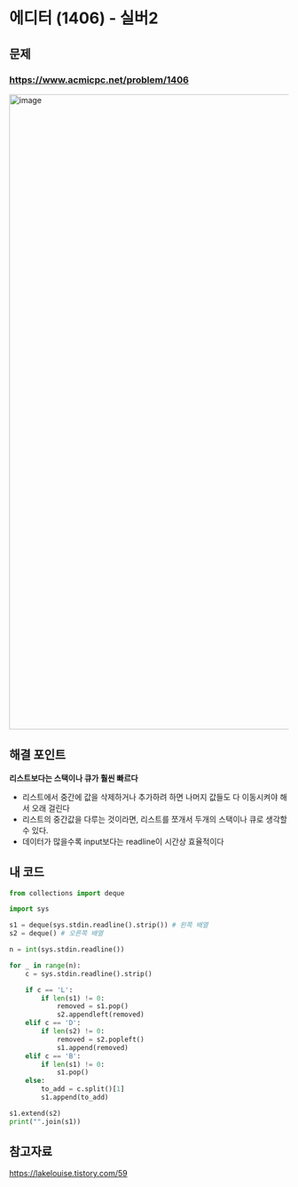 # 에디터 (1406) - 실버2

## 문제 
### https://www.acmicpc.net/problem/1406
<img width="1143" alt="image" src="https://user-images.githubusercontent.com/72330884/185396909-3b8244c6-e0c1-4750-b2d6-cbf38db61f92.png">

## 해결 포인트
**리스트보다는 스택이나 큐가 훨씬 빠르다**
- 리스트에서 중간에 값을 삭제하거나 추가하려 하면 나머지 값들도 다 이동시켜야 해서 오래 걸린다
- 리스트의 중간값을 다루는 것이라면, 리스트를 쪼개서 두개의 스택이나 큐로 생각할 수 있다.
- 데이터가 많을수록 input보다는 readline이 시간상 효율적이다

## 내 코드
```python
from collections import deque

import sys

s1 = deque(sys.stdin.readline().strip()) # 왼쪽 배열
s2 = deque() # 오른쪽 배열

n = int(sys.stdin.readline())

for _ in range(n):
    c = sys.stdin.readline().strip()

    if c == 'L':
        if len(s1) != 0:
            removed = s1.pop()
            s2.appendleft(removed)
    elif c == 'D':
        if len(s2) != 0:
            removed = s2.popleft()
            s1.append(removed)
    elif c == 'B':
        if len(s1) != 0:
            s1.pop()
    else:
        to_add = c.split()[1]
        s1.append(to_add)

s1.extend(s2)
print("".join(s1))
```

## 참고자료   
https://lakelouise.tistory.com/59


